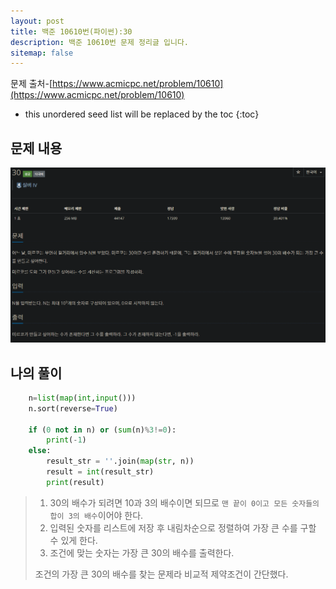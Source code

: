 ```yaml
---
layout: post
title: 백준 10610번(파이썬):30
description: 백준 10610번 문제 정리글 입니다.
sitemap: false
---
```

문제 출처-[https://www.acmicpc.net/problem/10610](https://www.acmicpc.net/problem/10610)

* this unordered seed list will be replaced by the toc
{:toc}

## 문제 내용
![백준 10610번](/assets/img/blog/bj10610.png)

## 나의 풀이

~~~python
    n=list(map(int,input()))
    n.sort(reverse=True)

    if (0 not in n) or (sum(n)%3!=0):
        print(-1)
    else:
        result_str = ''.join(map(str, n))
        result = int(result_str)
        print(result)
~~~

>1. 30의 배수가 되려면 10과 3의 배수이면 되므로 `맨 끝이 0이고 모든 숫자들의 합이 3의 배수`이어야 한다.
>2. 입력된 숫자를 리스트에 저장 후 내림차순으로 정렬하여 가장 큰 수를 구할 수 있게 한다.
>3. 조건에 맞는 숫자는 가장 큰 30의 배수를 출력한다.
>
>조건의 가장 큰 30의 배수를 찾는 문제라 비교적 제약조건이 간단했다.